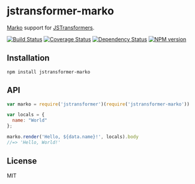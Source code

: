 # jstransformer-marko

[Marko](http://npm.im/marko) support for [JSTransformers](http://github.com/jstransformers).

[![Build Status](https://img.shields.io/travis/jstransformers/jstransformer-marko/master.svg)](https://travis-ci.org/jstransformers/jstransformer-marko)
[![Coverage Status](https://img.shields.io/coveralls/jstransformers/jstransformer-marko/master.svg)](https://coveralls.io/r/jstransformers/jstransformer-marko?branch=master)
[![Dependency Status](https://img.shields.io/david/jstransformers/jstransformer-marko/master.svg)](http://david-dm.org/jstransformers/jstransformer-marko)
[![NPM version](https://img.shields.io/npm/v/jstransformer-marko.svg)](https://www.npmjs.org/package/jstransformer-marko)

## Installation

    npm install jstransformer-marko

## API

```js
var marko = require('jstransformer')(require('jstransformer-marko'))

var locals = {
  name: "World"
};

marko.render('Hello, ${data.name}!', locals).body
//=> 'Hello, World!'
```

## License

MIT
